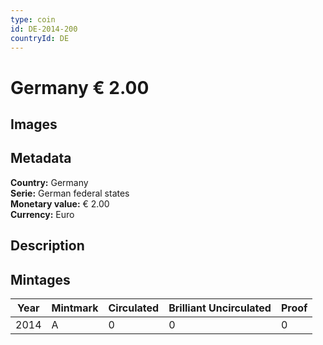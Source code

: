 ```yaml
---
type: coin
id: DE-2014-200
countryId: DE
---
```


# Germany € 2.00

## Images


## Metadata

**Country:** Germany\
**Serie:** German federal states\
**Monetary value:** € 2.00\
**Currency:** Euro

## Description


## Mintages
| Year | Mintmark | Circulated | Brilliant Uncirculated | Proof |
| ---- | -------- | ---------- | ---------------------- | ----- |
| 2014 | A | 0| 0 | 0 |
